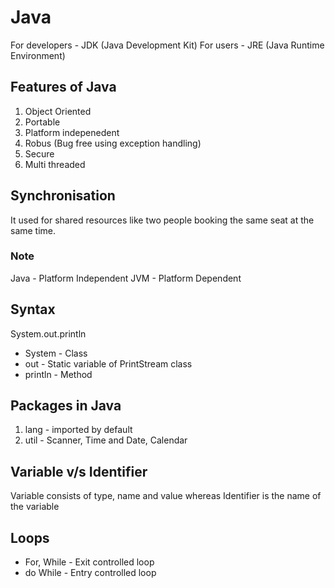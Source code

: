 # Java

For developers - JDK (Java Development Kit)
For users - JRE (Java Runtime Environment)

## Features of Java

1. Object Oriented
2. Portable
3. Platform indepenedent
4. Robus (Bug free using exception handling)
5. Secure
6. Multi threaded

## Synchronisation

It used for shared resources like two people booking the same seat at the same time.

### Note
Java - Platform Independent
JVM - Platform Dependent

## Syntax
System.out.println
- System - Class
- out - Static variable of PrintStream class
- println - Method

## Packages in Java
1. lang - imported by default
2. util - Scanner, Time and Date, Calendar

## Variable v/s Identifier
Variable consists of type, name and value whereas Identifier is the name of the variable

## Loops
- For, While - Exit controlled loop
- do While - Entry controlled loop